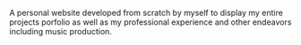 A personal website developed from scratch by myself to display my entire projects porfolio as well as my professional experience and other endeavors including music production.